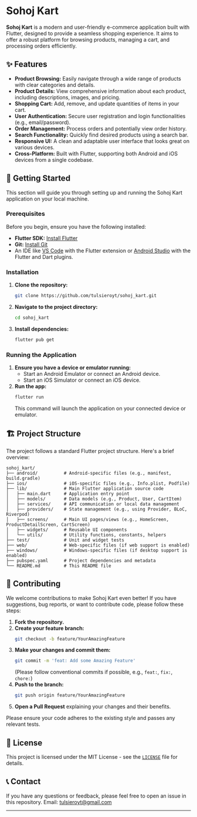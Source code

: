 # Sohoj Kart

**Sohoj Kart** is a modern and user-friendly e-commerce application built with Flutter, designed to provide a seamless shopping experience. It aims to offer a robust platform for browsing products, managing a cart, and processing orders efficiently.

## ✨ Features

*   **Product Browsing:** Easily navigate through a wide range of products with clear categories and details.
*   **Product Details:** View comprehensive information about each product, including descriptions, images, and pricing.
*   **Shopping Cart:** Add, remove, and update quantities of items in your cart.
*   **User Authentication:** Secure user registration and login functionalities (e.g., email/password).
*   **Order Management:** Process orders and potentially view order history.
*   **Search Functionality:** Quickly find desired products using a search bar.
*   **Responsive UI:** A clean and adaptable user interface that looks great on various devices.
*   **Cross-Platform:** Built with Flutter, supporting both Android and iOS devices from a single codebase.


## 🚀 Getting Started

This section will guide you through setting up and running the Sohoj Kart application on your local machine.

### Prerequisites

Before you begin, ensure you have the following installed:

*   **Flutter SDK:** [Install Flutter](https://flutter.dev/docs/get-started/install)
*   **Git:** [Install Git](https://git-scm.com/downloads)
*   An IDE like [VS Code](https://code.visualstudio.com/) with the Flutter extension or [Android Studio](https://developer.android.com/studio) with the Flutter and Dart plugins.

### Installation

1.  **Clone the repository:**
    ```bash
    git clone https://github.com/tulsieroyt/sohoj_kart.git
    ```
2.  **Navigate to the project directory:**
    ```bash
    cd sohoj_kart
    ```
3.  **Install dependencies:**
    ```bash
    flutter pub get
    ```

### Running the Application

1.  **Ensure you have a device or emulator running:**
    *   Start an Android Emulator or connect an Android device.
    *   Start an iOS Simulator or connect an iOS device.
2.  **Run the app:**
    ```bash
    flutter run
    ```
    This command will launch the application on your connected device or emulator.

## 🏗️ Project Structure

The project follows a standard Flutter project structure. Here's a brief overview:

```
sohoj_kart/
├── android/          # Android-specific files (e.g., manifest, build.gradle)
├── ios/              # iOS-specific files (e.g., Info.plist, Podfile)
├── lib/              # Main Flutter application source code
│   ├── main.dart     # Application entry point
│   ├── models/       # Data models (e.g., Product, User, CartItem)
│   ├── services/     # API communication or local data management
│   ├── providers/    # State management (e.g., using Provider, BLoC, Riverpod)
│   ├── screens/      # Main UI pages/views (e.g., HomeScreen, ProductDetailScreen, CartScreen)
│   ├── widgets/      # Reusable UI components
│   └── utils/        # Utility functions, constants, helpers
├── test/             # Unit and widget tests
├── web/              # Web-specific files (if web support is enabled)
├── windows/          # Windows-specific files (if desktop support is enabled)
├── pubspec.yaml      # Project dependencies and metadata
└── README.md         # This README file
```

## 🤝 Contributing

We welcome contributions to make Sohoj Kart even better! If you have suggestions, bug reports, or want to contribute code, please follow these steps:

1.  **Fork the repository.**
2.  **Create your feature branch:**
    ```bash
    git checkout -b feature/YourAmazingFeature
    ```
3.  **Make your changes and commit them:**
    ```bash
    git commit -m 'feat: Add some Amazing Feature'
    ```
    (Please follow conventional commits if possible, e.g., `feat:`, `fix:`, `chore:`)
4.  **Push to the branch:**
    ```bash
    git push origin feature/YourAmazingFeature
    ```
5.  **Open a Pull Request** explaining your changes and their benefits.

Please ensure your code adheres to the existing style and passes any relevant tests.

## 📜 License

This project is licensed under the MIT License - see the [`LICENSE`](https://github.com/tulsieroyt/sohoj_kart/blob/master/LICENSE) file for details.

## 📞 Contact

If you have any questions or feedback, please feel free to open an issue in this repository.
Email: tulsieroyt@gmail.com

---
